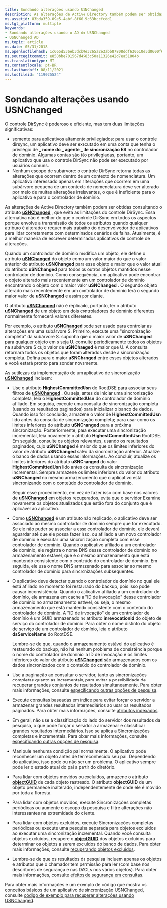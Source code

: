 ```yaml
---
title: Sondando alterações usando USNChanged
description: As alterações de Active Directory também podem ser obtidas consultando o atributo uSNChanged, que evita as limitações do controle DirSync.
ms.assetid: 83bda359-09e5-4abf-8f60-9c63bccfcdd1
ms.tgt_platform: multiple
keywords:
- Sondando alterações usando o AD do USNChanged
- USNChanged AD
ms.topic: article
ms.date: 05/31/2018
ms.openlocfilehash: 1c665d536eb3dcb0e3265a2e3abb87808ddf630510e5d0600f6185007c72bc28
ms.sourcegitcommit: e858bbe701567d4583c50a11326e42d7ea51804b
ms.translationtype: MT
ms.contentlocale: pt-BR
ms.lasthandoff: 08/11/2021
ms.locfileid: "119025524"
---
```

# <a name="polling-for-changes-using-usnchanged"></a>Sondando alterações usando USNChanged

O controle DirSync é poderoso e eficiente, mas tem duas limitações significativas:

-   somente para aplicativos altamente privilegiados: para usar o controle dirsync, um aplicativo deve ser executado em uma conta que tenha o privilégio de **\_ nome do \_ agente \_ de sincronização ES** no controlador de domínio. Algumas contas são tão privilegiadas, portanto, um aplicativo que usa o controle DirSync não pode ser executado por usuários comuns.
-   Nenhum escopo de subárvore: o controle DirSync retorna todas as alterações que ocorrem dentro de um contexto de nomenclatura. Um aplicativo interessado apenas em alterações que ocorrem em uma subárvore pequena de um contexto de nomenclatura deve ser alterado por meio de muitas alterações irrelevantes, o que é ineficiente para o aplicativo e para o controlador de domínio.

As alterações de Active Directory também podem ser obtidas consultando o atributo [**uSNChanged**](/windows/desktop/ADSchema/a-usnchanged) , que evita as limitações do controle DirSync. Essa alternativa não é melhor do que o controle DirSync em todos os aspectos porque envolve a transmissão de todos os atributos quando qualquer atributo é alterado e requer mais trabalho do desenvolvedor de aplicativos para lidar corretamente com determinados cenários de falha. Atualmente, é a melhor maneira de escrever determinados aplicativos de controle de alterações.

Quando um controlador de domínio modifica um objeto, ele define o atributo [**uSNChanged**](/windows/desktop/ADSchema/a-usnchanged) do objeto como um valor maior do que o valor anterior do atributo **uSNChanged** para esse objeto e maior que o valor atual do atributo **uSNChanged** para todos os outros objetos mantidos nesse controlador de domínio. Como consequência, um aplicativo pode encontrar o objeto alterado mais recentemente em um controlador de domínio encontrando o objeto com o maior valor **uSNChanged** . O segundo objeto alterado mais recentemente em um controlador de domínio terá o segundo maior valor de **uSNChanged** e assim por diante.

O atributo [**uSNChanged**](/windows/desktop/ADSchema/a-usnchanged) não é replicado, portanto, ler o atributo **uSNChanged** de um objeto em dois controladores de domínio diferentes normalmente fornecerá valores diferentes.

Por exemplo, o atributo [**uSNChanged**](/windows/desktop/ADSchema/a-usnchanged) pode ser usado para controlar as alterações em uma subárvore S. Primeiro, execute uma "sincronização completa" da subárvore S. suponha que o maior valor de **uSNChanged** para qualquer objeto em s seja U. consulte periodicamente todos os objetos na subárvore S cujo valor de **uSNChanged** é maior que U. A consulta retornará todos os objetos que foram alterados desde a sincronização completa. Defina para o maior **uSNChanged** entre esses objetos alterados e você estará pronto para sondar novamente.

As sutilezas da implementação de um aplicativo de sincronização [**uSNChanged**](/windows/desktop/ADSchema/a-usnchanged) incluem:

-   Use o atributo **HighestCommittedUsn** de RootDSE para associar seus filtros de [**uSNChanged**](/windows/desktop/ADSchema/a-usnchanged) . Ou seja, antes de iniciar uma sincronização completa, leia o **HighestCommittedUsn** do controlador de domínio afiliado. Em seguida, execute uma consulta de sincronização completa (usando os resultados paginados) para inicializar o banco de dados. Quando isso for concluído, armazene o valor de **HighestCommittedUsn** lido antes da consulta de sincronização completa; para usar como os limites inferiores do atributo **uSNChanged** para a próxima sincronização. Posteriormente, para executar uma sincronização incremental, leia novamente o atributo **HighestCommittedUsn** RootDSE. Em seguida, consulte os objetos relevantes, usando os resultados paginados, cujo **uSNChanged** é maior do que os limites inferiores do valor de atributo **uSNChanged** salvo da sincronização anterior. Atualize o banco de dados usando essas informações. Ao concluir, atualize os limites inferiores do atributo **uSNChanged** do valor **HighestCommittedUsn** lido antes da consulta de sincronização incremental. Sempre armazene os limites inferiores do valor do atributo **uSNChanged** no mesmo armazenamento que o aplicativo está sincronizando com o conteúdo do controlador de domínio.

    Seguir esse procedimento, em vez de fazer isso com base nos valores de [**uSNChanged**](/windows/desktop/ADSchema/a-usnchanged) em objetos recuperados, evita que o servidor Examine novamente os objetos atualizados que estão fora do conjunto que é aplicável ao aplicativo.

-   Como [**uSNChanged**](/windows/desktop/ADSchema/a-usnchanged) é um atributo não replicado, o aplicativo deve ser associado ao mesmo controlador de domínio sempre que for executado. Se ele não puder se associar a esse controlador de domínio, ele deverá aguardar até que ele possa fazer isso, ou afiliado a um novo controlador de domínio e executar uma sincronização completa com esse controlador de domínio. Quando o aplicativo afiliado a um controlador de domínio, ele registra o nome DNS desse controlador de domínio no armazenamento estável, que é o mesmo armazenamento que está mantendo consistente com o conteúdo do controlador de domínio. Em seguida, ele usa o nome DNS armazenado para associar ao mesmo controlador de domínio para sincronizações subsequentes.
-   O aplicativo deve detectar quando o controlador de domínio no qual ele está afiliado no momento foi restaurado do backup, pois isso pode causar inconsistência. Quando o aplicativo afiliado a um controlador de domínio, ele armazena em cache a "ID de invocação" desse controlador de domínio no armazenamento estável, ou seja, o mesmo armazenamento que está mantendo consistente com o conteúdo do controlador de domínio. A "ID de invocação" de um controlador de domínio é um GUID armazenado no atributo **inrevocationid** do objeto de serviço do controlador de domínio. Para obter o nome distinto do objeto de serviço de um controlador de domínio, leia o atributo **dsServiceName** do RootDSE.

    Lembre-se de que, quando o armazenamento estável do aplicativo é restaurado do backup, não há nenhum problema de consistência porque o nome do controlador de domínio, a ID de invocação e os limites inferiores do valor do atributo [**uSNChanged**](/windows/desktop/ADSchema/a-usnchanged) são armazenados com os dados sincronizados com o conteúdo do controlador de domínio.

-   Use a paginação ao consultar o servidor, tanto as sincronizações completas quanto as incrementais, para evitar a possibilidade de recuperar grandes conjuntos de resultados simultaneamente. Para obter mais informações, consulte [especificando outras opções de pesquisa](specifying-other-search-options.md).
-   Execute consultas baseadas em índice para evitar forçar o servidor a armazenar grandes resultados intermediários ao usar os resultados paginados. Para obter mais informações, consulte [atributos indexados](indexed-attributes.md).
-   Em geral, não use a classificação do lado do servidor dos resultados da pesquisa, o que pode forçar o servidor a armazenar e classificar grandes resultados intermediários. Isso se aplica a Sincronizações completas e incrementais. Para obter mais informações, consulte [especificando outras opções de pesquisa](specifying-other-search-options.md).
-   Manipule nenhuma condição pai normalmente. O aplicativo pode reconhecer um objeto antes de ter reconhecido seu pai. Dependendo do aplicativo, isso pode ou não ser um problema. O aplicativo sempre pode ler o estado atual do pai a partir do diretório.
-   Para lidar com objetos movidos ou excluídos, armazene o atributo [**objectGUID**](/windows/desktop/ADSchema/a-objectguid) de cada objeto rastreado. O atributo **objectGUID** de um objeto permanece inalterado, independentemente de onde ele é movido por toda a floresta.
-   Para lidar com objetos movidos, execute Sincronizações completas periódicas ou aumente o escopo da pesquisa e filtre alterações não interessantes na extremidade do cliente.
-   Para lidar com objetos excluídos, execute Sincronizações completas periódicas ou execute uma pesquisa separada para objetos excluídos ao executar uma sincronização incremental. Quando você consulta objetos excluídos, recupere o [**objectGUID**](/windows/desktop/ADSchema/a-objectguid) dos objetos excluídos para determinar os objetos a serem excluídos do banco de dados. Para obter mais informações, consulte [recuperando objetos excluídos](retrieving-deleted-objects.md).
-   Lembre-se de que os resultados da pesquisa incluem apenas os objetos e atributos que o chamador tem permissão para ler (com base nos descritores de segurança e nas DACLs nos vários objetos). Para obter mais informações, consulte [efeitos de segurança em consultas](effects-of-security-on-queries.md).

Para obter mais informações e um exemplo de código que mostra os conceitos básicos de um aplicativo de sincronização USNChanged, consulte [código de exemplo para recuperar alterações usando USNChanged](example-code-to-retrieve-changes-using-usnchanged.md).

 

 